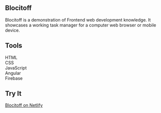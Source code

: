 ## Blocitoff

Blocitoff is a demonstration of Frontend web development knowledge. It showcases a working task manager for a computer web browser or mobile device.

## Tools

HTML<br/>
CSS<br/>
JavaScript<br/>
Angular<br/>
Firebase

## Try It

<a href="https://blocitoff-realtimschmidt.netlify.com/">Blocitoff on Netlify</a>
